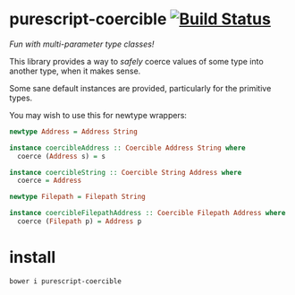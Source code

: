 # purescript-coercible [![Build Status](https://travis-ci.org/Thimoteus/purescript-coercible.svg?branch=master)](https://travis-ci.org/Thimoteus/purescript-coercible)

*Fun with multi-parameter type classes!*

This library provides a way to *safely* coerce values of some type into another
type, when it makes sense.

Some sane default instances are provided, particularly for the primitive types.

You may wish to use this for newtype wrappers:

```purescript
newtype Address = Address String

instance coercibleAddress :: Coercible Address String where
  coerce (Address s) = s

instance coercibleString :: Coercible String Address where
  coerce = Address

newtype Filepath = Filepath String

instance coercibleFilepathAddress :: Coercible Filepath Address where
  coerce (Filepath p) = Address p
```

# install
`bower i purescript-coercible`
